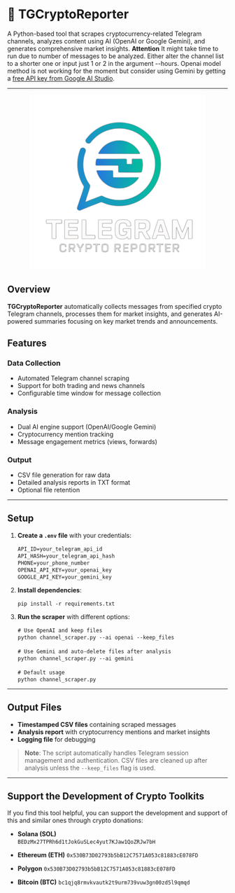 # 🤖 TGCryptoReporter

A Python-based tool that scrapes cryptocurrency-related Telegram channels, analyzes content using AI (OpenAI or Google Gemini), and generates comprehensive market insights.
**Attention** It might take time to run due to number of messages to be analyzed. Either alter the channel list to a shorter one or input just 1 or 2 in the argument --hours. Openai model method is not working for the moment but consider using Gemini by getting a [free API key from Google AI Studio](#https://aistudio.google.com).

---
<p align="center">
  <img src="logo.png" alt="TGCryptoReporter" width="400" />
</p>

## Overview

**TGCryptoReporter** automatically collects messages from specified crypto Telegram channels, processes them for market insights, and generates AI-powered summaries focusing on key market trends and announcements.

## Features

### **Data Collection**  
- Automated Telegram channel scraping  
- Support for both trading and news channels  
- Configurable time window for message collection  

### **Analysis**  
- Dual AI engine support (OpenAI/Google Gemini)  
- Cryptocurrency mention tracking  
- Message engagement metrics (views, forwards)  

### **Output**  
- CSV file generation for raw data  
- Detailed analysis reports in TXT format  
- Optional file retention  

---

## Setup

1. **Create a `.env` file** with your credentials:

    ```
    API_ID=your_telegram_api_id  
    API_HASH=your_telegram_api_hash  
    PHONE=your_phone_number  
    OPENAI_API_KEY=your_openai_key  
    GOOGLE_API_KEY=your_gemini_key  
    ```

2. **Install dependencies**:

    ```
    pip install -r requirements.txt
    ```

3. **Run the scraper** with different options:

    ```
    # Use OpenAI and keep files
    python channel_scraper.py --ai openai --keep_files

    # Use Gemini and auto-delete files after analysis
    python channel_scraper.py --ai gemini

    # Default usage
    python channel_scraper.py
    ```

---

## Output Files

- **Timestamped CSV files** containing scraped messages  
- **Analysis report** with cryptocurrency mentions and market insights  
- **Logging file** for debugging  

> **Note**: The script automatically handles Telegram session management and authentication. CSV files are cleaned up after analysis unless the `--keep_files` flag is used.

---

## Support the Development of Crypto Toolkits

If you find this tool helpful, you can support the development and support of this and similar ones through crypto donations:

- **Solana (SOL)**  
  `BEDzMx27TPRh6d1tJokGuSLec4yut7KJaw1QoZRJw7bH`

- **Ethereum (ETH)**
  `0x530B73D02793b5bB12C7571A053c81883cE078FD`

- **Polygon**
  `0x530B73D02793b5bB12C7571A053c81883cE078FD`

- **Bitcoin (BTC)**
  `bc1qjq8rmvkvautk2t9urm739vuw3gn00zd5l9qmqd`
